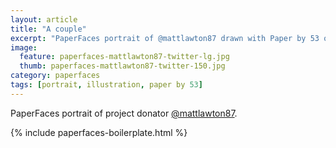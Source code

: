 ```yaml
---
layout: article
title: "A couple"
excerpt: "PaperFaces portrait of @mattlawton87 drawn with Paper by 53 on an iPad."
image: 
  feature: paperfaces-mattlawton87-twitter-lg.jpg
  thumb: paperfaces-mattlawton87-twitter-150.jpg
category: paperfaces
tags: [portrait, illustration, paper by 53]
---
```


PaperFaces portrait of project donator [@mattlawton87](http://twitter.com/mattlawton87).

{% include paperfaces-boilerplate.html %}